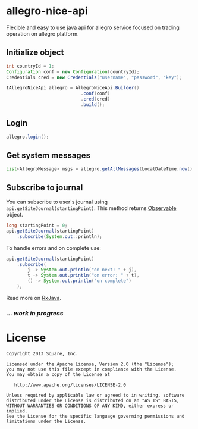 # allegro-nice-api
Flexible and easy to use java api for allegro service focused on trading operation on allegro platform.

## Initialize object
```java
int countryId = 1;
Configuration conf = new Configuration(countryId);
Credentials cred = new Credentials("username", "password", "key");

IAllegroNiceApi allegro = AllegroNiceApi.Builder()
                            .conf(conf)
                            .cred(cred)
                            .build();
```

## Login
```java
allegro.login();
```

## Get system messages
```java
List<AllegroMessage> msgs = allegro.getAllMessages(LocalDateTime.now().minusDays(30));
```

## Subscribe to journal
You can subscribe to user's journal using ```api.getSiteJournal(startingPoint)```.
This method returns [Observable](http://reactivex.io/documentation/observable.html) object.
```java
long startingPoint = 0;
api.getSiteJournal(startingPoint)
    .subscribe(System.out::println);
```

To handle errors and on complete use:
```java
api.getSiteJournal(startingPoint)
    .subscribe(
        j -> System.out.println("on next: " + j),
        t -> System.out.println("on error: " + t),
        () -> System.out.println("on complete")
    );
```
Read more on [RxJava](https://github.com/ReactiveX/RxJava).

### _... work in progress_

License
=======

    Copyright 2013 Square, Inc.

    Licensed under the Apache License, Version 2.0 (the "License");
    you may not use this file except in compliance with the License.
    You may obtain a copy of the License at

       http://www.apache.org/licenses/LICENSE-2.0

    Unless required by applicable law or agreed to in writing, software
    distributed under the License is distributed on an "AS IS" BASIS,
    WITHOUT WARRANTIES OR CONDITIONS OF ANY KIND, either express or implied.
    See the License for the specific language governing permissions and
    limitations under the License.
